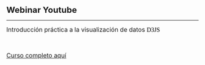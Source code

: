 <p><span style="font-size: 22px;"><strong>Webinar Youtube</strong></span></p>
<hr>
<p><span style="font-size: 16px;">Introducci&oacute;n pr&aacute;ctica a la visualizaci&oacute;n de datos&nbsp;</span><span id="isPasted" style="color: rgb(0, 0, 0); font-family: Times; font-size: 16px; font-style: normal; font-variant-ligatures: normal; font-variant-caps: normal; font-weight: 400; letter-spacing: normal; orphans: 2; text-align: start; text-indent: 0px; text-transform: none; white-space: normal; widows: 2; word-spacing: 0px; -webkit-text-stroke-width: 0px; text-decoration-thickness: initial; text-decoration-style: initial; text-decoration-color: initial; float: none; display: inline !important;">D3JS</span></p>
<p><span style="font-size: 16px;"><br></span></p>
<p><span style="font-size: 16px;"><a href="https://www.youtube.com/watch?v=NWovCp-7JTo&ab_channel=GarajedeIdeas">Curso completo aqu&iacute;</a></span></p>
<p><br></p>
<p><br></p>
<p><br></p>
